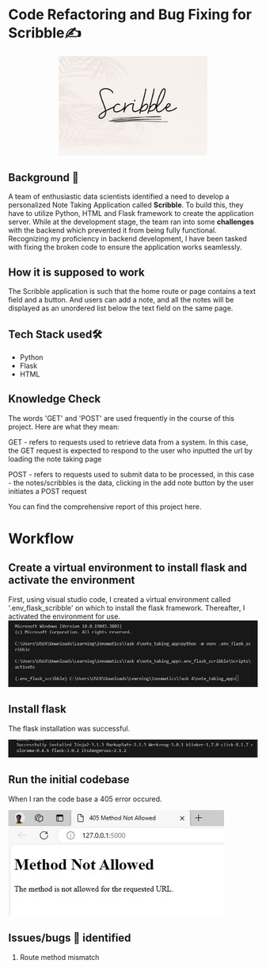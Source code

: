 # Code Refactoring and Bug Fixing for Scribble✍

<p align="center">
    <img width="300" src="https://github.com/HannahIgboke/Code-Refactoring-and-Bug-Fixing-for-Scribble/blob/main/Files/Images/Scribble.jpg" alt="Scribble">
</p>

## Background 📃

A team of enthusiastic data scientists identified a need to develop a personalized Note Taking Application called **Scribble**. To build this, they have to utilize Python, HTML and Flask framework to create the application server. While at the development stage, the team ran into some **challenges** with the backend which prevented it from being fully functional. Recognizing my proficiency in backend development, I have been tasked with fixing the broken code to ensure the application works seamlessly.

## How it is supposed to work

The Scribble application is such that the home route or page contains a text field and a button. And users can add a note, and all the notes will be displayed as an unordered list below the text field on the same page.


## Tech Stack used🛠

- Python
- Flask
- HTML

## Knowledge Check

The words 'GET' and 'POST' are used frequently in the course of this project. Here are what they mean:

GET - refers to requests used to retrieve data from a system. In this case, the GET request is expected to respond to the user who inputted the url by loading the note taking page

POST - refers to requests used to submit data to be processed, in this case - the notes/scribbles is the data, clicking in the add note button by the user initiates a POST request

You can find the comprehensive report of this project here.


# Workflow

## Create a virtual environment to install flask and activate the environment

First, using visual studio code, I created a virtual environment called '.env_flask_scribble' on which to install the flask framework. Thereafter, I activated the environment for use.
![virtual environmnet](https://github.com/HannahIgboke/Code-Refactoring-and-Bug-Fixing-for-Scribble/blob/main/Files/Images/Virtual%20envrionment%20and%20activation.JPG)



## Install flask

The flask installation was successful.

![Installation](https://github.com/HannahIgboke/Code-Refactoring-and-Bug-Fixing-for-Scribble/blob/main/Files/Images/Installed%20flask.JPG)


## Run the initial codebase

When I ran the code base a 405 error occured.

![Client error](https://github.com/HannahIgboke/Code-Refactoring-and-Bug-Fixing-for-Scribble/blob/main/Files/Images/Client%20error.JPG)


## Issues/bugs 🐛 identified

1. Route method mismatch

